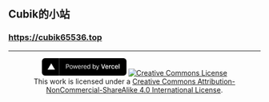 ## Cubik的小站

### https://cubik65536.top

---

<p align="center">
  <a href="https://vercel.com?utm_source=powered-by-vercel"><img height="35" src="https://raw.githubusercontent.com/abumalick/powered-by-vercel/master/powered-by-vercel.svg" alt="Powered by Vercel"></a>
  <a rel="license" href="http://creativecommons.org/licenses/by-nc-sa/4.0/"><img alt="Creative Commons License" style="border-width:0" src="https://i.creativecommons.org/l/by-nc-sa/4.0/88x31.png" /></a>
  <br />
  This work is licensed under a <a rel="license" href="http://creativecommons.org/licenses/by-nc-sa/4.0/">Creative Commons Attribution-NonCommercial-ShareAlike 4.0 International License</a>.
</p>
